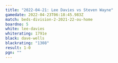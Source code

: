 ```yaml
---
title: "2022-04-21: Lee Davies vs Steven Wayne"
gamedate: 2022-04-23T06:18:45.983Z
match: beds-division-2-2021-22-ou-home
boardno: 5
white: lee-davies
whiterating: 1791e
black: dave-wells
blackrating: "1308"
result: 1-0
pgn: ""
---
```

